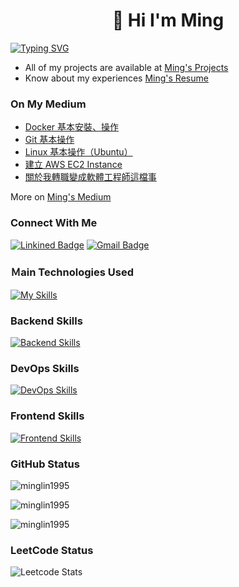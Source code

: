 <h1 align="center">👋 Hi I'm Ming</h1>

[![Typing SVG](https://readme-typing-svg.demolab.com?font=Fira+Code&size=30&weight=900&duration=3000&pause=1000&color=EFC7F7&center=true&vCenter=true&random=false&width=1024&lines=%E6%88%91%E5%8F%AA%E6%98%AF%E5%80%8B%E8%88%88%E8%B6%A3%E4%BD%BF%E7%84%B6%E7%9A%84%E5%B7%A5%E7%A8%8B%E5%B8%AB)](https://git.io/typing-svg)

- All of my projects are available at [Ming's Projects](https://www.minglin.vip/projects)
- Know about my experiences [Ming's Resume](https://www.minglin.vip/Ming's%20Resume.pdf)

<h3 align="left">On My Medium</h3>

<!-- MEDIUM-POST-LIST:START -->
- [Docker 基本安裝、操作](https://medium.com/@MingLin1995/docker-%E5%9F%BA%E6%9C%AC%E5%AE%89%E8%A3%9D-%E6%93%8D%E4%BD%9C-b5c6a5b5de6c?source=rss-c2fe90462a50------2)
- [Git 基本操作](https://medium.com/@MingLin1995/git-%E5%9F%BA%E6%9C%AC%E6%93%8D%E4%BD%9C-46e52858671d?source=rss-c2fe90462a50------2)
- [Linux 基本操作（Ubuntu）](https://medium.com/@MingLin1995/linux-%E5%9F%BA%E6%9C%AC%E6%93%8D%E4%BD%9C-ubuntu-67facf0cf658?source=rss-c2fe90462a50------2)
- [建立 AWS EC2 Instance](https://medium.com/@MingLin1995/%E5%BB%BA%E7%AB%8B-aws-ec2-instance-04a1c2cc4988?source=rss-c2fe90462a50------2)
- [關於我轉職變成軟體工程師這檔事](https://medium.com/@MingLin1995/%E9%97%9C%E6%96%BC%E6%88%91%E8%BD%89%E8%81%B7%E8%AE%8A%E6%88%90%E8%BB%9F%E9%AB%94%E5%B7%A5%E7%A8%8B%E5%B8%AB%E9%80%99%E6%AA%94%E4%BA%8B-88d66e2b68af?source=rss-c2fe90462a50------2)
<!-- MEDIUM-POST-LIST:END -->

More on [Ming's Medium](https://medium.com/@MingLin1995)

<h3 align="left">Connect With Me</h3>

[![Linkined Badge](https://img.shields.io/badge/Linkined-blue?style=flat&logo=linkedin&logoColor=white&link=https%3A%2F%2Fwww.linkedin.com%2Fin%2Fyo036563%2F)](https://www.linkedin.com/in/youminglin/)
[![Gmail Badge](https://img.shields.io/badge/Gmail-red?style=flat&logo=gmail&logoColor=white)](mailto:ben014335@gmail.com)

<h3 align="left">Ｍain Technologies Used</h3>

[![My Skills](https://skillicons.dev/icons?i=ts,nestjs,postgres,prisma,docker,aws)](https://skillicons.dev)

<h3 align="left">Backend Skills</h3>

[![Backend Skills](https://skillicons.dev/icons?i=nodejs,express,py,flask,mysql,mongodb,redis,jest)](https://skillicons.dev)

<h3 align="left">DevOps Skills</h3>

[![DevOps Skills](https://skillicons.dev/icons?i=git,github,gitlab,githubactions,gcp,ubuntu,nginx,linux)](https://skillicons.dev)

<h3 align="left">Frontend Skills</h3>

[![Frontend Skills](https://skillicons.dev/icons?i=html,css,js,bootstrap)](https://skillicons.dev)

<h3 align="left">GitHub Status</h3>
<p><img align="center" src="https://github-readme-stats-minglin1995s-projects.vercel.app/api/top-langs?username=minglin1995&count_private=true&theme=ambient_gradient&show_icons=true&locale=en&layout=compact&hide_border=true&hide=html,css,scss&langs_count=3" alt="minglin1995" /></p>

<p><img align="center" src="https://github-readme-stats-minglin1995s-projects.vercel.app/api?username=minglin1995&count_private=true&theme=ambient_gradient&show_icons=true&locale=en&hide=issues,contribs&hide_border=true" alt="minglin1995" /></p>

<p><img align="center" src="https://github-readme-streak-stats.herokuapp.com/?user=minglin1995&count_private=true&theme=ambient_gradient&hide_border=true" alt="minglin1995" /></p>

<h3 align="left">LeetCode Status</h3>

![Leetcode Stats](https://leetcard.jacoblin.cool/MingLin1995?theme=light,unicorn&ext=heatmap)
